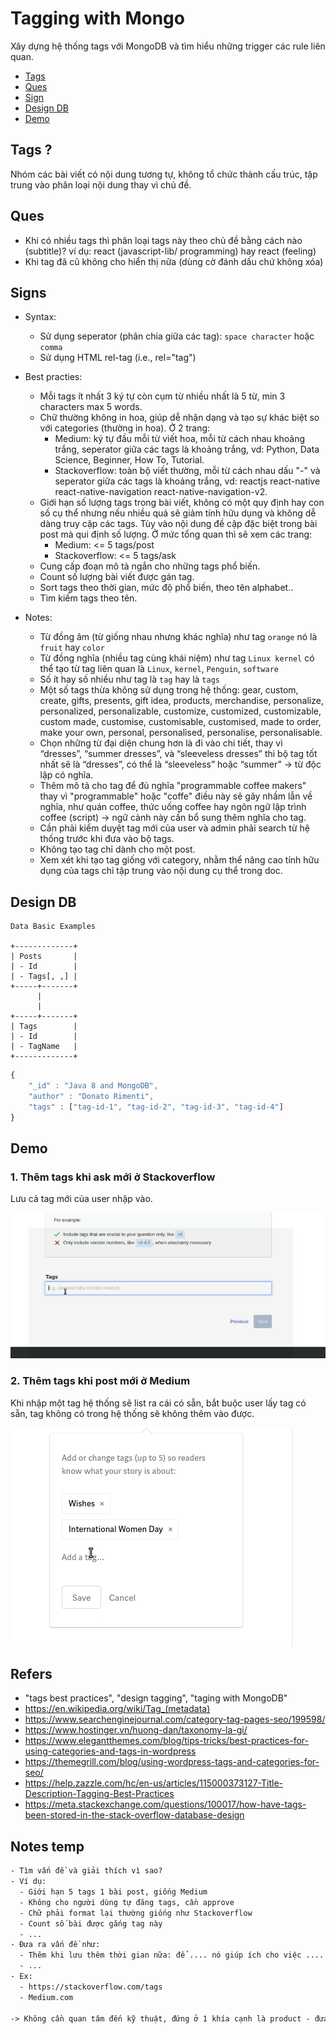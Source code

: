 # Tagging with Mongo

Xây dựng hệ thống tags với MongoDB và tìm hiểu những trigger các rule liên quan.

* [Tags](#tags)
* [Ques](#ques)
* [Sign](#sign)
* [Design DB](#design-db)
* [Demo](#demo)

## Tags ?

Nhóm các bài viết có nội dung tương tự, không tổ chức thành cấu trúc, tập trung vào phân loại nội dung thay vì chủ đề.

## Ques

- Khi có nhiều tags thì phân loại tags này theo chủ đề bằng cách nào (subtitle)? ví dụ: react (javascript-lib/ programming) hay react (feeling) 
- Khi tag đã cũ không cho hiển thị nữa (dùng cờ đánh dấu chứ không xóa)

## Signs

- Syntax:
  - Sử dụng seperator (phân chia giữa các tag): `space character` hoặc `comma`
  - Sử dụng HTML rel-tag (i.e., rel="tag") 
  
- Best practies:
  - Mỗi tags ít nhất 3 ký tự còn cụm từ nhiều nhất là 5 từ, min 3 characters max 5 words.
  - Chữ  thường không in hoa, giúp dễ nhận dạng và tạo sự khác biệt so với categories (thường in hoa). Ở 2 trang:
    - Medium: ký tự đầu mỗi từ viết hoa, mỗi từ cách nhau khoảng trắng, seperator giữa các tags là khoảng trắng, vd: Python, Data Science, Beginner, How To, Tutorial.
    - Stackoverflow: toàn bộ viết thường, mỗi từ cách nhau dấu "-" và seperator giữa các tags là khoảng trắng, vd: reactjs react-native 
react-native-navigation react-native-navigation-v2.
  - Giới hạn số lượng tags trong bài viết, không có một quy định hay con số cụ thể nhưng nếu nhiều quá sẽ giảm tính hữu dụng và không dễ dàng truy cập các tags. Tùy vào nội dung đề cập đặc biệt trong bài post mà qui định số lượng. Ở mức tổng quan thì sẽ xem các trang:
    - Medium: <= 5 tags/post
    - Stackoverflow: <= 5 tags/ask
  - Cung cấp đoạn mô tả ngắn cho những tags phổ biến.
  - Count số lượng bài viết được gán tag.
  - Sort tags theo thời gian, mức độ phổ biến, theo tên alphabet..
  - Tìm kiếm tags theo tên.

- Notes:
  - Từ đồng âm (từ giống nhau nhưng khác nghĩa) như tag `orange` nó là `fruit` hay `color`
  - Từ đồng nghĩa (nhiều tag cùng khái niệm) như tag `Linux kernel` có thể tạo từ tag liên quan là `Linux`, `kernel`, `Penguin`, `software`
  - Số ít hay số nhiều như tag là `tag` hay là `tags` 
  - Một số tags thừa không sử dụng trong hệ thống: gear, custom, create, gifts,  presents, gift idea, products, merchandise, personalize, personalized, personalizable, customize, customized, customizable, custom made, customise, customisable, customised, made to order,  make your own, personal, personalised, personalise, personalisable.
  - Chọn những từ đại diện chung hơn là đi vào chi tiết, thay vì “dresses”, “summer dresses”, và “sleeveless dresses” thì bộ tag tốt nhất sẽ là “dresses”, có thể là “sleeveless” hoặc “summer” -> từ độc lập có nghĩa.
  - Thêm mô tả cho tag để đủ nghĩa "programmable coffee makers" thay vì "programmable" hoặc "coffe" điều này sẽ gây nhầm lẫn về nghĩa, như quán coffee, thức uống coffee hay ngôn ngữ lập trình coffee (script) -> ngữ cảnh này cần bổ sung thêm nghĩa cho tag.
  - Cần phải kiểm duyệt tag mới của user và admin phải search từ hệ thống trước khi đưa vào bộ tags.
  - Không tạo tag chỉ dành cho một post.
  - Xem xét khi tạo tag giống với category, nhằm thể nâng cao tính hữu dụng của tags chỉ tập trung vào nội dung cụ thể trong doc.

## Design DB


```text
Data Basic Examples           
            
+-------------+
| Posts       |
| - Id        |  
| - Tags[, ,] |   
+-----+-------+
      |
      |
+-----+-------+
| Tags        |
| - Id        |  
| - TagName   |   
+-------------+
```

```javascript
{
    "_id" : "Java 8 and MongoDB",
    "author" : "Donato Rimenti",
    "tags" : ["tag-id-1", "tag-id-2", "tag-id-3", "tag-id-4"]
}
```

## Demo

### 1. Thêm tags khi ask mới ở Stackoverflow

Lưu cả tag mới của user nhập vào.

<img src="./assets/input-tags-stackoverflow.gif"/>

### 2. Thêm tags khi post mới ở Medium

Khi nhập một tag hệ thống sẽ list ra cái có sẵn, bắt buộc user lấy tag có sẵn, tag không có trong hệ thống sẽ không thêm vào được.

<img src="./assets/input-tags-medium.gif"/>

## Refers

- "tags best practices", "design tagging", "taging with MongoDB"
- https://en.wikipedia.org/wiki/Tag_(metadata)
- https://www.searchenginejournal.com/category-tag-pages-seo/199598/
- https://www.hostinger.vn/huong-dan/taxonomy-la-gi/
- https://www.elegantthemes.com/blog/tips-tricks/best-practices-for-using-categories-and-tags-in-wordpress
- https://themegrill.com/blog/using-wordpress-tags-and-categories-for-seo/
- https://help.zazzle.com/hc/en-us/articles/115000373127-Title-Description-Tagging-Best-Practices
- https://meta.stackexchange.com/questions/100017/how-have-tags-been-stored-in-the-stack-overflow-database-design

## Notes temp

```txt
- Tìm vấn đề và giải thích vì sao?
- Ví dụ:
  - Giới hạn 5 tags 1 bài post, giống Medium
  - Không cho người dùng tự đăng tags, cần approve
  - Chữ phải format lại thường giống như Stackoverflow
  - Count số bài được gắng tag này
  - ...
- Đưa ra vấn đề như:
  - Thêm khi lưu thêm thời gian nữa: để .... nó giúp ích cho việc ....
  - ...
- Ex:
  - https://stackoverflow.com/tags
  - Medium.com

-> Không cần quan tâm đến kỹ thuật, đứng ở 1 khía cạnh là product - đưa ra những vấn đề
```
